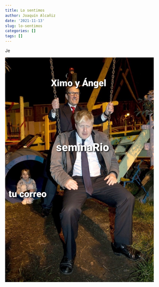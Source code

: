 ```yaml
---
title: Lo sentimos
author: Joaquín Alcañiz
date: '2021-11-13'
slug: lo-sentimos
categories: []
tags: []
---
```


Je


<img src="index_files/images/meme1.jpeg"
     alt="Perdón"
     style="float: center; margin-right: 100px; height: 735px; width:486px;" />
